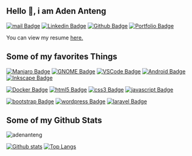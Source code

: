 <!---
adenanteng/adenanteng is a ✨ special ✨ repository because its `README.md` (this file) appears on your GitHub profile.
You can click the Preview link to take a look at your changes.
--->

## Hello 👋, i am Aden Anteng

[![mail Badge](https://img.shields.io/badge/-hey@adenanteng.com-c14438?style=for-the-badge&logo=Gmail&logoColor=white&link=mailto:hey@adenanteng.com)](mailto:hey@adenanteng.com) [![Linkedin Badge](https://img.shields.io/badge/-adenanteng-0072b1?style=for-the-badge&logo=Linkedin&logoColor=white&link=https://www.linkedin.com/in/adenanteng/)](https://www.linkedin.com/in/adenanteng/) [![Github Badge](https://img.shields.io/badge/-adenanteng-grey?style=for-the-badge&logo=github&logoColor=white&link=https://github.com/adenanteng/)](https://www.github.com/adenanteng/) 
[![Portfolio Badge](https://img.shields.io/badge/portfolio-web-blue?style=for-the-badge&link=http://cv.adenanteng.com/)](http://cv.adenanteng.com/) 

<p align='left'> You can view my resume <a href='http://cv.adenanteng.com' target=_blank><u>here</u>.</a></p>

## Some of my favorites Things
[![Manjaro Badge](https://img.shields.io/badge/-Manjaro-35BF5C?style=for-the-badge&logo=Manjaro&logoColor=white)](#) 
[![GNOME Badge](https://img.shields.io/badge/-Gnome-4A86CF?style=for-the-badge&logo=GNOME&logoColor=white)](#) 
[![VSCode Badge](https://img.shields.io/badge/-VS%20Code-007ACC?style=for-the-badge&logo=Visual%20Studio%20Code&logoColor=white)](#) 
[![Android Badge](https://img.shields.io/badge/-Android-3DDC84?style=for-the-badge&logo=Android&logoColor=white)](#) 
[![Inkscape Badge](https://img.shields.io/badge/-Inkscape-000000?style=for-the-badge&logo=Inkscape&logoColor=white)](#) 

[![Docker Badge](https://img.shields.io/badge/-Docker-2496ED?style=for-the-badge&logo=Docker&logoColor=white)](#) 
[![html5 Badge](https://img.shields.io/badge/-HTML5-E34F26?style=for-the-badge&logo=html5&logoColor=white)](#) 
[![css3 Badge](https://img.shields.io/badge/-CSS3-1572B6?style=for-the-badge&logo=css3&logoColor=white)](#) 
[![javascript Badge](https://img.shields.io/badge/-JavaScript-F7DF1E?style=for-the-badge&logo=javascript&logoColor=black)](#) 

[![bootstrap Badge](https://img.shields.io/badge/-Bootstrap-563D7C?style=for-the-badge&logo=bootstrap&logoColor=white)](#) 
[![wordpress Badge](https://img.shields.io/badge/-Wordpress-21759B?style=for-the-badge&logo=Wordpress&logoColor=white)](#) 
[![laravel Badge](https://img.shields.io/badge/-Laravel-FF2D20?style=for-the-badge&logo=laravel&logoColor=white)](#) 

## Some of my Github Stats
<p align=left> <img src=https://komarev.com/ghpvc/?username=adenanteng alt=adenanteng /> </p>

[![Github stats](https://github-readme-stats.vercel.app/api?username=adenanteng&show_icons=true&include_all_commits=true)](https://github.com/adenanteng/github-readme-stats)
[![Top Langs](https://github-readme-stats.vercel.app/api/top-langs/?username=adenanteng&layout=compact)](https://github.com/adenanteng/github-readme-stats)
